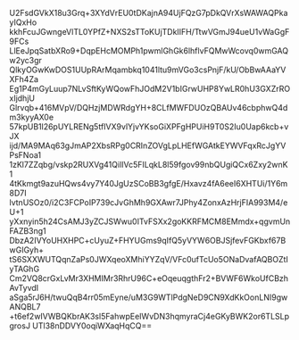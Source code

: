 U2FsdGVkX18u3Grq+3XYdVrEU0tDKajnA94UjFQzG7pDkQVrXsWAWAQPkayIQxHo
kkhFcuJGwngeVlTL0YPfZ+NXS2sTToKUjTDkIIFH/TtwVGmJ94ueU1vWaGgF9FCs
LlEeJpqSatbXRo9+DqpEHcMOMPh1pwmlGhGk6lhflvFQMwWcovq0wmGAQw2yc3gr
QlkyOGwKwDOS1UUpRArMqambkq1041ltu9mVGo3csPnjF/kU/ObBwAAaYVXFh4Za
Eg1P4mGyLuup7NLvSftKyWQowFhJOdM2V1bIGrwUHP8YwLR0hU3GXZrROxIjdhjU
Glrvqb+416MVpV/DQHzjMDWRdgYH+8CLfMWFDUOzQBAUv46cbphwQ4dm3kyyAX0e
57kpUB1l26pUYLRENg5tfIVX9vlYjvYKsoGiXPFgHPUiH9T0S2Iu0Uap6kcb+vJX
ijd/MA9MAq63gJmAP2XbsRPg0CRInZOVgLpLHEfWGAtkEYWVFqxRcJgYVPsFNoa1
1zKl7ZZqbg/vskp2RUXVg41QilIVc5FILqkL8l59fgov99nbQUgiQCx6Zxy2wnK1
4tKkmgt9azuHQws4vy7Y40JgUzSCoBB3gfgE/Hxavz4fA6eeI6XHTUi/1Y6m8D7I
lvtnUSOz0/i2C3FCPoIP739cJvGhMh9GXAwr7JPhy4ZonxAzHrjFIA993M4/eU+1
yXxnyin5h24CsAMJ3yZCJSWwu0ITvFSXx2goKKRFMCM8EMmdx+qgvmUnFAZB3ng1
DbzA2IVYoUHXHPC+cUyuZ+FHYUGms9qIfQ5yVYW6OBJSjfevFGKbxf67BwGIGyh+
tS6SXXWUTQqnZaPs0JWXqeoXMhiYYZqV/VFc0ufTcUo5ONaDvafAQBOZtIyTAGhG
Cm2VQ8crGxLvMr3XHMIMr3RhrU96C+eOqeuqgthFr2+BVWF6WkoUfCBzhAvTyvdI
aSga5rJ6H/twuQqB4rr05mEyne/uM3G9WTlPdgNeD9CN9XdKkOonLNI9gwANQBL7
+t6ef2wIVWBQKbrAK3sl5FahwpEeIWvDN3hqmyraCj4eGKyBWK2or6TLSLpgrosJ
UTl38nDDVY0oqiWXaqHqCQ==
